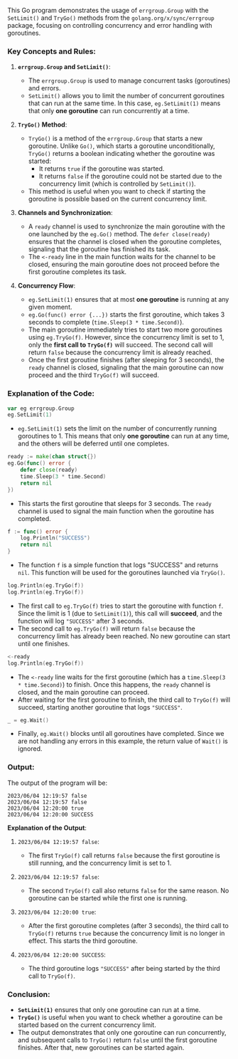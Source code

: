This Go program demonstrates the usage of `errgroup.Group` with the `SetLimit()` and `TryGo()` methods from the `golang.org/x/sync/errgroup` package, focusing on controlling concurrency and error handling with goroutines.

### Key Concepts and Rules:

1. **`errgroup.Group` and `SetLimit()`**:
   - The `errgroup.Group` is used to manage concurrent tasks (goroutines) and errors. 
   - `SetLimit()` allows you to limit the number of concurrent goroutines that can run at the same time. In this case, `eg.SetLimit(1)` means that only **one goroutine** can run concurrently at a time.
   
2. **`TryGo()` Method**:
   - `TryGo()` is a method of the `errgroup.Group` that starts a new goroutine. Unlike `Go()`, which starts a goroutine unconditionally, `TryGo()` returns a boolean indicating whether the goroutine was started:
     - It returns `true` if the goroutine was started.
     - It returns `false` if the goroutine could not be started due to the concurrency limit (which is controlled by `SetLimit()`).
   - This method is useful when you want to check if starting the goroutine is possible based on the current concurrency limit.

3. **Channels and Synchronization**:
   - A `ready` channel is used to synchronize the main goroutine with the one launched by the `eg.Go()` method. The `defer close(ready)` ensures that the channel is closed when the goroutine completes, signaling that the goroutine has finished its task.
   - The `<-ready` line in the main function waits for the channel to be closed, ensuring the main goroutine does not proceed before the first goroutine completes its task.

4. **Concurrency Flow**:
   - `eg.SetLimit(1)` ensures that at most **one goroutine** is running at any given moment.
   - `eg.Go(func() error {...})` starts the first goroutine, which takes 3 seconds to complete (`time.Sleep(3 * time.Second)`).
   - The main goroutine immediately tries to start two more goroutines using `eg.TryGo(f)`. However, since the concurrency limit is set to 1, only the **first call to `TryGo(f)`** will succeed. The second call will return `false` because the concurrency limit is already reached.
   - Once the first goroutine finishes (after sleeping for 3 seconds), the `ready` channel is closed, signaling that the main goroutine can now proceed and the third `TryGo(f)` will succeed.

### Explanation of the Code:

```go
var eg errgroup.Group
eg.SetLimit(1)
```
- `eg.SetLimit(1)` sets the limit on the number of concurrently running goroutines to 1. This means that only **one goroutine** can run at any time, and the others will be deferred until one completes.

```go
ready := make(chan struct{})
eg.Go(func() error {
	defer close(ready)
	time.Sleep(3 * time.Second)
	return nil
})
```
- This starts the first goroutine that sleeps for 3 seconds. The `ready` channel is used to signal the main function when the goroutine has completed.

```go
f := func() error {
	log.Println("SUCCESS")
	return nil
}
```
- The function `f` is a simple function that logs "SUCCESS" and returns `nil`. This function will be used for the goroutines launched via `TryGo()`.

```go
log.Println(eg.TryGo(f))
log.Println(eg.TryGo(f))
```
- The first call to `eg.TryGo(f)` tries to start the goroutine with function `f`. Since the limit is 1 (due to `SetLimit(1)`), this call will **succeed**, and the function will log `"SUCCESS"` after 3 seconds.
- The second call to `eg.TryGo(f)` will return `false` because the concurrency limit has already been reached. No new goroutine can start until one finishes.

```go
<-ready
log.Println(eg.TryGo(f))
```
- The `<-ready` line waits for the first goroutine (which has a `time.Sleep(3 * time.Second)`) to finish. Once this happens, the `ready` channel is closed, and the main goroutine can proceed.
- After waiting for the first goroutine to finish, the third call to `TryGo(f)` will succeed, starting another goroutine that logs `"SUCCESS"`.

```go
_ = eg.Wait()
```
- Finally, `eg.Wait()` blocks until all goroutines have completed. Since we are not handling any errors in this example, the return value of `Wait()` is ignored.

### Output:

The output of the program will be:

```
2023/06/04 12:19:57 false
2023/06/04 12:19:57 false
2023/06/04 12:20:00 true
2023/06/04 12:20:00 SUCCESS
```

**Explanation of the Output**:

1. `2023/06/04 12:19:57 false`:
   - The first `TryGo(f)` call returns `false` because the first goroutine is still running, and the concurrency limit is set to 1.

2. `2023/06/04 12:19:57 false`:
   - The second `TryGo(f)` call also returns `false` for the same reason. No goroutine can be started while the first one is running.

3. `2023/06/04 12:20:00 true`:
   - After the first goroutine completes (after 3 seconds), the third call to `TryGo(f)` returns `true` because the concurrency limit is no longer in effect. This starts the third goroutine.

4. `2023/06/04 12:20:00 SUCCESS`:
   - The third goroutine logs `"SUCCESS"` after being started by the third call to `TryGo(f)`.

### Conclusion:

- **`SetLimit(1)`** ensures that only one goroutine can run at a time. 
- **`TryGo()`** is useful when you want to check whether a goroutine can be started based on the current concurrency limit.
- The output demonstrates that only one goroutine can run concurrently, and subsequent calls to `TryGo()` return `false` until the first goroutine finishes. After that, new goroutines can be started again.